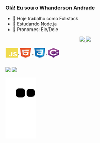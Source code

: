 ### Olá! Eu sou o Whanderson Andrade


- 🔭 Hoje trabalho como Fullstack
- 🌱 Estudando Node.ja
- 💬 Pronomes: Ele/Dele

<div align="center">
  <a href="https://github.com/mewtoex">
  <img height="170em" src="https://github-readme-stats.vercel.app/api?username=mewtoex&show_icons=true&theme=blue-green&include_all_commits=true&count_private=true"/>
  <img height="170em" src="https://github-readme-stats.vercel.app/api/top-langs/?username=mewtoex&layout=compact&langs_count=7&theme=blue-green"/>
</div>
  
  
<div style="display: inline_block"><br>
  <img align="center" alt="mewtoex-Js" height="30" width="40" src="https://raw.githubusercontent.com/devicons/devicon/master/icons/javascript/javascript-plain.svg">
  <img align="center" alt="mewtoex-HTML" height="30" width="40" src="https://raw.githubusercontent.com/devicons/devicon/master/icons/html5/html5-original.svg">
  <img align="center" alt="mewtoex-CSS" height="30" width="40" src="https://raw.githubusercontent.com/devicons/devicon/master/icons/css3/css3-original.svg">
  <img align="center" alt="mewtoex-Csharp" height="30" width="40" src="https://raw.githubusercontent.com/devicons/devicon/master/icons/csharp/csharp-original.svg">
</div>
  
  ##
 
<div>  
  <a href = "mailto:whandersonba75@gmail.com "><img src="https://img.shields.io/badge/-Gmail-%23333?style=for-the-badge&logo=gmail&logoColor=white" target="_blank"></a>
  <a href="https://www.linkedin.com/in/whanderson-borges-andrade-b8a961169/" target="_blank"><img src="https://img.shields.io/badge/-LinkedIn-%230077B5?style=for-the-badge&logo=linkedin&logoColor=white" target="_blank"></a> 
 
   ![Snake animation](https://github.com/mewtoex/mewtoex/blob/output/github-contribution-grid-snake.svg)

</div>

